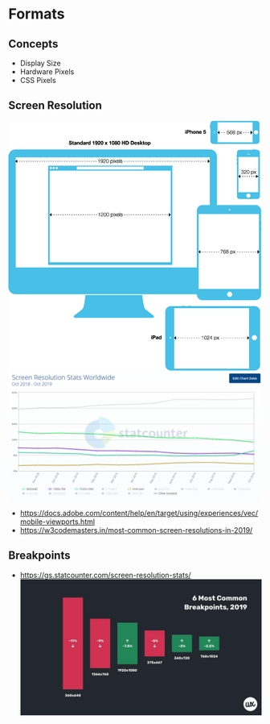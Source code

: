 # Formats


## Concepts
- Display Size
- Hardware Pixels
- CSS Pixels

## Screen Resolution
![resolutions](./assets.screen/using-hardware-pixels-responsive-design.png)
![resolutions](./assets.screen/StatCounter-resolution-ww-monthly-201810-201910.png)

- https://docs.adobe.com/content/help/en/target/using/experiences/vec/mobile-viewports.html
- https://w3codemasters.in/most-common-screen-resolutions-in-2019/


## Breakpoints
- https://gs.statcounter.com/screen-resolution-stats/
![Breakpoints](./assets.screen/responsive-breakpoints-2019_1000x.jpg)
